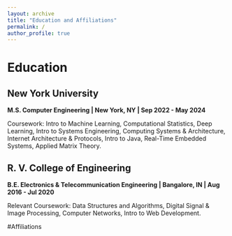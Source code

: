 ```yaml
---
layout: archive
title: "Education and Affiliations"
permalink: /
author_profile: true
---
```


# Education

## New York University 
**M.S. Computer Engineering | New York, NY | Sep 2022 - May 2024**

Coursework: Intro to Machine Learning, Computational Statistics, Deep Learning, Intro to Systems Engineering, Computing Systems & Architecture, Internet Architecture & Protocols, Intro to Java, Real-Time Embedded Systems, Applied Matrix Theory.

## R. V. College of Engineering
**B.E. Electronics & Telecommunication Engineering | Bangalore, IN | Aug 2016 - Jul 2020**

Relevant Coursework: Data Structures and Algorithms, Digital Signal & Image Processing, Computer Networks, Intro to Web Development.

#Affiliations


